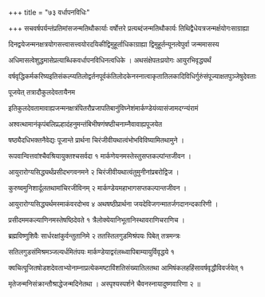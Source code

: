 +++
title = "७३ वर्धापनविधिः"

+++
सचवर्षपर्यन्तंप्रतिमांसजन्मतिथौकार्याः वर्षोत्तरे प्रत्यब्दंजन्मतिथौकार्यः तिथिद्वैधेयत्रजन्मर्क्षयोगःसाग्राह्या

दिनद्वयेजन्मनक्षत्रयोगसत्त्वासत्त्वयोरदयिकीद्विमुहूर्ताधिकाग्राह्या द्विमुहूर्तन्यूनत्वेपुर्वा जन्ममासस्य

अधिमासत्वेशुद्धमासेप्रत्याब्धिकवर्धापनविधिनत्वधिके । अथसंक्षेपतःप्रयोगः आयुरभिवृद्ध्यर्थं

वर्षवृद्धिकर्मकरिष्यइतिसंकल्प्यतिलोद्वर्तनपूर्वकंतिलोदकेनस्नात्वाकृतातिलकादिविधिर्गुरुंसंपूज्याक्षतपुञ्जेषुदेवताः

पूजयेत् तत्रादौकुलदेवतायैनम

इतिकुलदेवतामावाह्यजन्मनक्षत्रंपितरौप्रजापतिबानुंविघ्नेशंमार्कण्डेयंव्यासंजामदग्न्यंरामं

अश्वत्थामानंकृपंबलिप्रल्हादंहनुमन्तंबिभीषणंषष्ठीचनाम्नैवावाह्यपूजयेत

षष्ठ्यैदधिभक्तनैवेद्यः पूजान्ते प्रार्थना चिरंजीवीयथात्वंभोभविविष्यामितथामुने ।

रूपवान्वित्तवांश्चैवश्रियायुक्तश्चसर्वदा १ मार्कणेयनमस्तेस्तुसप्तकल्पांन्तजीवन ।

आयुरारोग्यसिद्ध्यर्थंप्रसीदभगवनमने २ चिरंजीवीयथात्वंतुमुनीनांप्रबरोद्विज ।

कुरुष्वमुनिशार्दूलतथामांचिरजीविनम् २ मार्कण्डेयमहाभागसप्तकल्पान्तजीवन ।

आयुरारोग्यसिद्ध्यर्थमस्माकंवरदोभव ४ अथषष्ठीप्रार्थना जयदेविजगन्मातर्जगदानन्दकारिणी ।

प्रसीदममकल्याणिनमस्तेषष्ठिदेवते १ त्रैलोक्येयानिभूतानिस्थावराणिचराणिच ।

ब्रह्मविष्णुशिवैः सार्धरक्षांकुर्वन्तुतानिमे २ ततस्तिलगुडमिश्रंपयः पिबेत् तत्रमन्त्रः

सतिलगुडसंमिश्रमञ्जल्यर्धमितंपयः मार्कण्डेयाद्वरंलब्ध्वापिबाम्यायुर्विवृद्धये १

क्वचित्पूजितषोडशदेवताभ्योनाम्नाप्रत्येकमष्टाविंशतिसंख्यातिलतथा आमिषंकलहहिंसावर्षवृद्धौविवर्जयेत् १

मृतेजन्मनिसंक्रान्तौश्राद्धेजन्मदिनेतथा । अस्पृश्यस्पर्शने चैवनस्नायादुष्णवारिणा २ ॥
